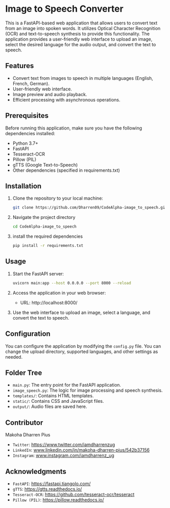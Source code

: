 # Image to Speech Converter

This is a FastAPI-based web application that allows users to convert text from an image into spoken words. It utilizes Optical Character Recognition (OCR) and text-to-speech synthesis to provide this functionality. The application provides a user-friendly web interface to upload an image, select the desired language for the audio output, and convert the text to speech.

## Features

- Convert text from images to speech in multiple languages (English, French, German).
- User-friendly web interface.
- Image preview and audio playback.
- Efficient processing with asynchronous operations.

## Prerequisites

Before running this application, make sure you have the following dependencies installed:

- Python 3.7+
- FastAPI
- Tesseract-OCR
- Pillow (PIL)
- gTTS (Google Text-to-Speech)
- Other dependencies (specified in requirements.txt)

## Installation

1. Clone the repository to your local machine:

   ```bash
   git clone https://github.com/Dharren09/CodeAlpha-image_to_speech.git

2. Navigate the project directory

   ```bash
   cd CodeAlpha-image_to_speech

3. install the required dependencies
   
   ```bash
   pip install -r requirements.txt

## Usage

1. Start the FastAPI server:
   
   ```bash
   uvicorn main:app --host 0.0.0.0 --port 8000 --reload

2. Access the application in your web browser:
   
   * URL: http://localhost:8000/

3. Use the web interface to upload an image, select a language, and convert the  text to speech.

## Configuration

You can configure the application by modifying the `config.py` file. You can change the upload directory, supported languages, and other settings as needed.

## Folder Tree

   - `main.py`: The entry point for the FastAPI application.
   - `image_speech.py`: The logic for image processing and speech synthesis.
   - `templates/`: Contains HTML templates.
   - `static/`: Contains CSS and JavaScript files.
   - `output/`: Audio files are saved here.

## Contributor
   
Makoha Dharren Pius
   - `Twitter`: https://www.twitter.com/iamdharrenzug
   - `LinkedIn`: www.linkedin.com/in/makoha-dharren-pius/542b37156
   - `Instagram`: www.instagram.com/iamdharrenz_ug

## Acknowledgments

   - `FastAPI`: https://fastapi.tiangolo.com/
   - `gTTS`: https://gtts.readthedocs.io/
   - `Tesseract-OCR`: https://github.com/tesseract-ocr/tesseract
   - `Pillow (PIL)`: https://pillow.readthedocs.io/
